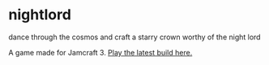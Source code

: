 # nightlord
dance through the cosmos and craft a starry crown worthy of the night lord

A game made for Jamcraft 3. [Play the latest build here.](https://dominguerilla.itch.io/welcome-the-night-lord)
